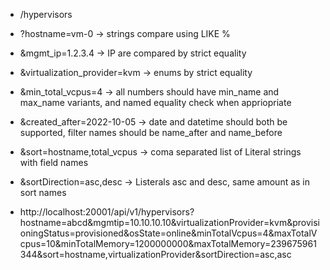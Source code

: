 - /hypervisors  
- ?hostname=vm-0 -> strings compare using LIKE %  
- &mgmt_ip=1.2.3.4 -> IP are compared by strict equality  
- &virtualization_provider=kvm -> enums by strict equality  
- &min_total_vcpus=4 -> all numbers should have min_name and max_name variants, and named equality check when   appriopriate
- &created_after=2022-10-05 -> date and datetime should both be supported, filter names should be name_after and   name_before
- &sort=hostname,total_vcpus -> coma separated list of Literal strings with field names  
- &sortDirection=asc,desc -> Listerals asc and desc, same amount as in sort names  

- http://localhost:20001/api/v1/hypervisors?hostname=abcd&mgmtip=10.10.10.10&virtualizationProvider=kvm&provisioningStatus=provisioned&osState=online&minTotalVcpus=4&maxTotalVcpus=10&minTotalMemory=1200000000&maxTotalMemory=239675961344&sort=hostname,virtualizationProvider&sortDirection=asc,asc